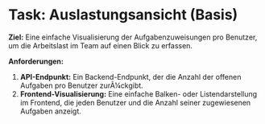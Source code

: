 ﻿# Task: Auslastungsansicht (Basis)

**Ziel:** Eine einfache Visualisierung der Aufgabenzuweisungen pro Benutzer, um die Arbeitslast im Team auf einen Blick zu erfassen.

**Anforderungen:**
1.  **API-Endpunkt:** Ein Backend-Endpunkt, der die Anzahl der offenen Aufgaben pro Benutzer zurÃ¼ckgibt.
2.  **Frontend-Visualisierung:** Eine einfache Balken- oder Listendarstellung im Frontend, die jeden Benutzer und die Anzahl seiner zugewiesenen Aufgaben anzeigt.
